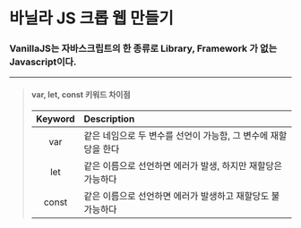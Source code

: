 # 바닐라 JS 크롭 웹 만들기

### VanillaJS는 자바스크립트의 한 종류로 **Library, Framework** 가 없는 Javascript이다.

---

> #### var, let, const 키워드 차이점
>
> | Keyword | Description                                                    |
> | :-----: | :------------------------------------------------------------- |
> |   var   | 같은 네임으로 두 변수를 선언이 가능함, 그 변수에 재할당을 한다 |
> |   let   | 같은 이름으로 선언하면 에러가 발생, 하지만 재할당은 가능하다   |
> |  const  | 같은 이름으로 선언하면 에러가 발생하고 재할당도 불가능하다     |
